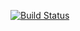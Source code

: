 
[![Build Status](https://travis-ci.org/chamaconekt/reports.svg?branch=master)](https://travis-ci.org/chamaconekt/reports)